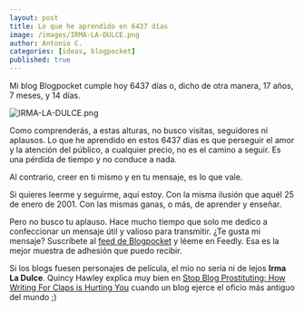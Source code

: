 ```yaml
---
layout: post
title: Lo que he aprendido en 6437 días
image: /images/IRMA-LA-DULCE.png
author: Antonio C.
categories: [ideas, blogpocket]
published: true
---
```


Mi blog Blogpocket cumple hoy 6437 días o, dicho de otra manera, 17 años, 7 meses, y 14 días.

![IRMA-LA-DULCE.png]({{site.baseurl}}/images/IRMA-LA-DULCE.png)

Como comprenderás, a estas alturas, no busco visitas, seguidores ni aplausos. Lo que he aprendido en estos 6437 días es que perseguir el amor y la atención del público, a cualquier precio, no es el camino a seguir. Es una pérdida de tiempo y no conduce a nada. 

Al contrario, creer en ti mismo y en tu mensaje, es lo que vale.

Si quieres leerme y seguirme, aquí estoy. Con la misma ilusión que aquél 25 de enero de 2001. Con las mismas ganas, o más, de aprender y enseñar. 

Pero no busco tu aplauso. Hace mucho tiempo que solo me dedico a confeccionar un mensaje útil y valioso para transmitir. ¿Te gusta mi mensaje? Suscríbete al [feed de Blogpocket](https://www.blogpocket.com/feed) y léeme en Feedly. Esa es la mejor muestra de adhesión que puedo recibir.

Si los blogs fuesen personajes de película, el mío no sería ni de lejos **Irma La Dulce**. Quincy Hawley explica muy bien en [Stop Blog Prostituting: How Writing For Claps is Hurting You](https://writingcooperative.com/stop-blog-prostituting-how-writing-for-claps-is-hurting-you-ed4745fc35d2) cuando un blog ejerce el oficio más antiguo del mundo ;)
